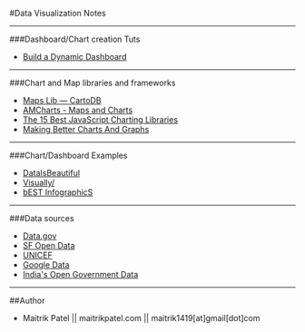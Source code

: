 #Data Visualization Notes

---

###Dashboard/Chart creation Tuts
 
- [Build a Dynamic Dashboard](https://webdesign.tutsplus.com/tutorials/build-a-dynamic-dashboard-with-chartjs--webdesign-14363)

---

###Chart and Map libraries and frameworks
 
- [Maps Lib — CartoDB](https://cartodb.com/)
- [AMCharts - Maps and Charts](http://www.amcharts.com)
- [The 15 Best JavaScript Charting Libraries](http://www.sitepoint.com/15-best-javascript-charting-libraries/)
- [Making Better Charts And Graphs](http://www.designyourway.net/blog/jquery/making-better-charts-and-graphs-is-easy-with-one-of-these-javascript-libraries/)

---

###Chart/Dashboard Examples

- [DataIsBeautiful](https://www.reddit.com/r/dataisbeautiful)
- [Visually/](http://visual.ly/)
- [bEST InfographicS](http://infographed.com)

---

###Data sources 

- [Data.gov](http://www.data.gov/)
- [SF Open Data](https://data.sfgov.org/)
- [UNICEF](http://data.unicef.org/)
- [Google Data](http://www.google.com/publicdata/directory)
- [India's Open Government Data](https://data.gov.in/)
 
---

##Author

- Maitrik Patel || maitrikpatel.com || maitrik1419[at]gmail[dot]com